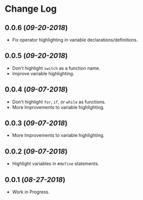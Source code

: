 # Change Log


## 0.0.6 (*09-20-2018*) 
- Fix operator highlighting in variable declarations/definitions.

## 0.0.5 (*09-20-2018*) 
- Don't highlight `switch` as a function name.
- Improve variable highlighting.

## 0.0.4 (*09-07-2018*) 
- Don't highlight `for`, `if`, or `while` as functions.
- More Improvements to variable highlighting.

## 0.0.3 (*09-07-2018*) 
- More Improvements to variable highlighting.

## 0.0.2 (*09-07-2018*) 
- Highlight variables in `#define` statements.

## 0.0.1 (*08-27-2018*) 
- Work in Progress.
